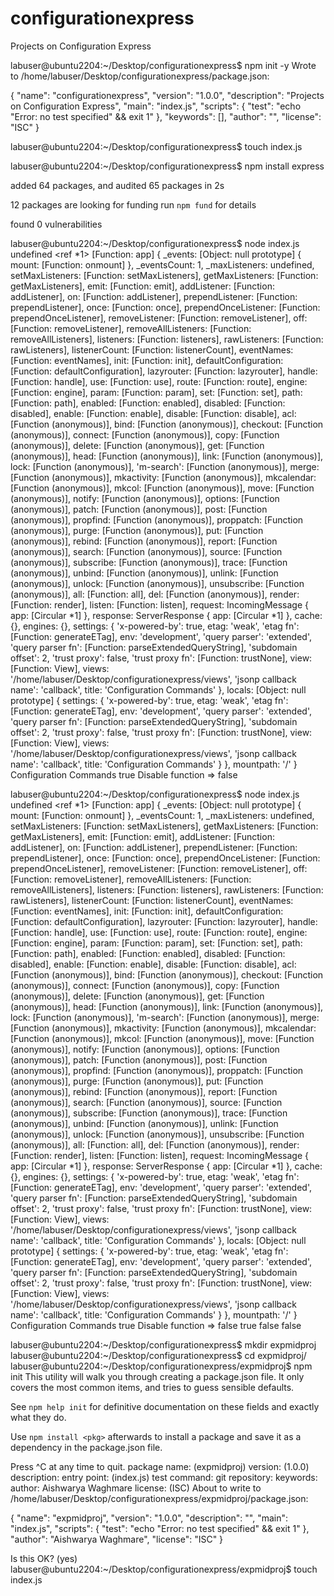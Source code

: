 # configurationexpress
Projects on Configuration Express

labuser@ubuntu2204:~/Desktop/configurationexpress$ npm init -y
Wrote to /home/labuser/Desktop/configurationexpress/package.json:

{
  "name": "configurationexpress",
  "version": "1.0.0",
  "description": "Projects on Configuration Express",
  "main": "index.js",
  "scripts": {
    "test": "echo \"Error: no test specified\" && exit 1"
  },
  "keywords": [],
  "author": "",
  "license": "ISC"
}


labuser@ubuntu2204:~/Desktop/configurationexpress$ touch index.js

labuser@ubuntu2204:~/Desktop/configurationexpress$ npm install express

added 64 packages, and audited 65 packages in 2s

12 packages are looking for funding
  run `npm fund` for details

found 0 vulnerabilities

labuser@ubuntu2204:~/Desktop/configurationexpress$ node index.js 
undefined
<ref *1> [Function: app] {
  _events: [Object: null prototype] { mount: [Function: onmount] },
  _eventsCount: 1,
  _maxListeners: undefined,
  setMaxListeners: [Function: setMaxListeners],
  getMaxListeners: [Function: getMaxListeners],
  emit: [Function: emit],
  addListener: [Function: addListener],
  on: [Function: addListener],
  prependListener: [Function: prependListener],
  once: [Function: once],
  prependOnceListener: [Function: prependOnceListener],
  removeListener: [Function: removeListener],
  off: [Function: removeListener],
  removeAllListeners: [Function: removeAllListeners],
  listeners: [Function: listeners],
  rawListeners: [Function: rawListeners],
  listenerCount: [Function: listenerCount],
  eventNames: [Function: eventNames],
  init: [Function: init],
  defaultConfiguration: [Function: defaultConfiguration],
  lazyrouter: [Function: lazyrouter],
  handle: [Function: handle],
  use: [Function: use],
  route: [Function: route],
  engine: [Function: engine],
  param: [Function: param],
  set: [Function: set],
  path: [Function: path],
  enabled: [Function: enabled],
  disabled: [Function: disabled],
  enable: [Function: enable],
  disable: [Function: disable],
  acl: [Function (anonymous)],
  bind: [Function (anonymous)],
  checkout: [Function (anonymous)],
  connect: [Function (anonymous)],
  copy: [Function (anonymous)],
  delete: [Function (anonymous)],
  get: [Function (anonymous)],
  head: [Function (anonymous)],
  link: [Function (anonymous)],
  lock: [Function (anonymous)],
  'm-search': [Function (anonymous)],
  merge: [Function (anonymous)],
  mkactivity: [Function (anonymous)],
  mkcalendar: [Function (anonymous)],
  mkcol: [Function (anonymous)],
  move: [Function (anonymous)],
  notify: [Function (anonymous)],
  options: [Function (anonymous)],
  patch: [Function (anonymous)],
  post: [Function (anonymous)],
  propfind: [Function (anonymous)],
  proppatch: [Function (anonymous)],
  purge: [Function (anonymous)],
  put: [Function (anonymous)],
  rebind: [Function (anonymous)],
  report: [Function (anonymous)],
  search: [Function (anonymous)],
  source: [Function (anonymous)],
  subscribe: [Function (anonymous)],
  trace: [Function (anonymous)],
  unbind: [Function (anonymous)],
  unlink: [Function (anonymous)],
  unlock: [Function (anonymous)],
  unsubscribe: [Function (anonymous)],
  all: [Function: all],
  del: [Function (anonymous)],
  render: [Function: render],
  listen: [Function: listen],
  request: IncomingMessage { app: [Circular *1] },
  response: ServerResponse { app: [Circular *1] },
  cache: {},
  engines: {},
  settings: {
    'x-powered-by': true,
    etag: 'weak',
    'etag fn': [Function: generateETag],
    env: 'development',
    'query parser': 'extended',
    'query parser fn': [Function: parseExtendedQueryString],
    'subdomain offset': 2,
    'trust proxy': false,
    'trust proxy fn': [Function: trustNone],
    view: [Function: View],
    views: '/home/labuser/Desktop/configurationexpress/views',
    'jsonp callback name': 'callback',
    title: 'Configuration Commands'
  },
  locals: [Object: null prototype] {
    settings: {
      'x-powered-by': true,
      etag: 'weak',
      'etag fn': [Function: generateETag],
      env: 'development',
      'query parser': 'extended',
      'query parser fn': [Function: parseExtendedQueryString],
      'subdomain offset': 2,
      'trust proxy': false,
      'trust proxy fn': [Function: trustNone],
      view: [Function: View],
      views: '/home/labuser/Desktop/configurationexpress/views',
      'jsonp callback name': 'callback',
      title: 'Configuration Commands'
    }
  },
  mountpath: '/'
}
Configuration Commands
true
Disable function => false

labuser@ubuntu2204:~/Desktop/configurationexpress$ node index.js 
undefined
<ref *1> [Function: app] {
  _events: [Object: null prototype] { mount: [Function: onmount] },
  _eventsCount: 1,
  _maxListeners: undefined,
  setMaxListeners: [Function: setMaxListeners],
  getMaxListeners: [Function: getMaxListeners],
  emit: [Function: emit],
  addListener: [Function: addListener],
  on: [Function: addListener],
  prependListener: [Function: prependListener],
  once: [Function: once],
  prependOnceListener: [Function: prependOnceListener],
  removeListener: [Function: removeListener],
  off: [Function: removeListener],
  removeAllListeners: [Function: removeAllListeners],
  listeners: [Function: listeners],
  rawListeners: [Function: rawListeners],
  listenerCount: [Function: listenerCount],
  eventNames: [Function: eventNames],
  init: [Function: init],
  defaultConfiguration: [Function: defaultConfiguration],
  lazyrouter: [Function: lazyrouter],
  handle: [Function: handle],
  use: [Function: use],
  route: [Function: route],
  engine: [Function: engine],
  param: [Function: param],
  set: [Function: set],
  path: [Function: path],
  enabled: [Function: enabled],
  disabled: [Function: disabled],
  enable: [Function: enable],
  disable: [Function: disable],
  acl: [Function (anonymous)],
  bind: [Function (anonymous)],
  checkout: [Function (anonymous)],
  connect: [Function (anonymous)],
  copy: [Function (anonymous)],
  delete: [Function (anonymous)],
  get: [Function (anonymous)],
  head: [Function (anonymous)],
  link: [Function (anonymous)],
  lock: [Function (anonymous)],
  'm-search': [Function (anonymous)],
  merge: [Function (anonymous)],
  mkactivity: [Function (anonymous)],
  mkcalendar: [Function (anonymous)],
  mkcol: [Function (anonymous)],
  move: [Function (anonymous)],
  notify: [Function (anonymous)],
  options: [Function (anonymous)],
  patch: [Function (anonymous)],
  post: [Function (anonymous)],
  propfind: [Function (anonymous)],
  proppatch: [Function (anonymous)],
  purge: [Function (anonymous)],
  put: [Function (anonymous)],
  rebind: [Function (anonymous)],
  report: [Function (anonymous)],
  search: [Function (anonymous)],
  source: [Function (anonymous)],
  subscribe: [Function (anonymous)],
  trace: [Function (anonymous)],
  unbind: [Function (anonymous)],
  unlink: [Function (anonymous)],
  unlock: [Function (anonymous)],
  unsubscribe: [Function (anonymous)],
  all: [Function: all],
  del: [Function (anonymous)],
  render: [Function: render],
  listen: [Function: listen],
  request: IncomingMessage { app: [Circular *1] },
  response: ServerResponse { app: [Circular *1] },
  cache: {},
  engines: {},
  settings: {
    'x-powered-by': true,
    etag: 'weak',
    'etag fn': [Function: generateETag],
    env: 'development',
    'query parser': 'extended',
    'query parser fn': [Function: parseExtendedQueryString],
    'subdomain offset': 2,
    'trust proxy': false,
    'trust proxy fn': [Function: trustNone],
    view: [Function: View],
    views: '/home/labuser/Desktop/configurationexpress/views',
    'jsonp callback name': 'callback',
    title: 'Configuration Commands'
  },
  locals: [Object: null prototype] {
    settings: {
      'x-powered-by': true,
      etag: 'weak',
      'etag fn': [Function: generateETag],
      env: 'development',
      'query parser': 'extended',
      'query parser fn': [Function: parseExtendedQueryString],
      'subdomain offset': 2,
      'trust proxy': false,
      'trust proxy fn': [Function: trustNone],
      view: [Function: View],
      views: '/home/labuser/Desktop/configurationexpress/views',
      'jsonp callback name': 'callback',
      title: 'Configuration Commands'
    }
  },
  mountpath: '/'
}
Configuration Commands
true
Disable function => false
true
false
false

labuser@ubuntu2204:~/Desktop/configurationexpress$ mkdir expmidproj
labuser@ubuntu2204:~/Desktop/configurationexpress$ cd expmidproj/
labuser@ubuntu2204:~/Desktop/configurationexpress/expmidproj$ npm init 
This utility will walk you through creating a package.json file.
It only covers the most common items, and tries to guess sensible defaults.

See `npm help init` for definitive documentation on these fields
and exactly what they do.

Use `npm install <pkg>` afterwards to install a package and
save it as a dependency in the package.json file.

Press ^C at any time to quit.
package name: (expmidproj) 
version: (1.0.0) 
description: 
entry point: (index.js) 
test command: 
git repository: 
keywords: 
author: Aishwarya Waghmare
license: (ISC) 
About to write to /home/labuser/Desktop/configurationexpress/expmidproj/package.json:

{
  "name": "expmidproj",
  "version": "1.0.0",
  "description": "",
  "main": "index.js",
  "scripts": {
    "test": "echo \"Error: no test specified\" && exit 1"
  },
  "author": "Aishwarya Waghmare",
  "license": "ISC"
}


Is this OK? (yes) 
labuser@ubuntu2204:~/Desktop/configurationexpress/expmidproj$ touch index.js
